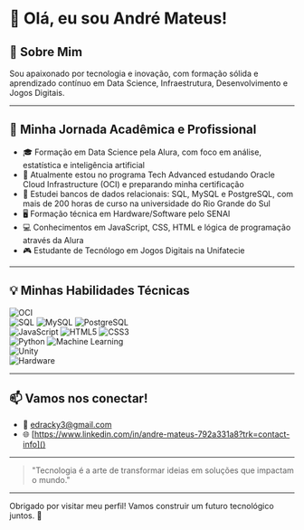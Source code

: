 # 👋 Olá, eu sou André Mateus!

## 🚀 Sobre Mim

Sou apaixonado por tecnologia e inovação, com formação sólida e aprendizado contínuo em Data Science, Infraestrutura, Desenvolvimento e Jogos Digitais.

---

## 🎯 Minha Jornada Acadêmica e Profissional

- 🎓 Formação em Data Science pela Alura, com foco em análise, estatística e inteligência artificial  
- 🚀 Atualmente estou no programa Tech Advanced estudando Oracle Cloud Infrastructure (OCI) e preparando minha certificação  
- 💾 Estudei bancos de dados relacionais: SQL, MySQL e PostgreSQL, com mais de 200 horas de curso na universidade do Rio Grande do Sul  
- 🖥️ Formação técnica em Hardware/Software pelo SENAI  
- 💻 Conhecimentos em JavaScript, CSS, HTML e lógica de programação através da Alura  
- 🎮 Estudante de Tecnólogo em Jogos Digitais na Unifatecie  

---

## 💡 Minhas Habilidades Técnicas

![OCI](https://img.shields.io/badge/Oracle_Cloud_Infrastructure-FF0000?style=for-the-badge&logo=oracle&logoColor=white)  
![SQL](https://img.shields.io/badge/SQL-4479A1?style=for-the-badge&logo=mysql&logoColor=white) ![MySQL](https://img.shields.io/badge/MySQL-00758F?style=for-the-badge&logo=mysql&logoColor=white) ![PostgreSQL](https://img.shields.io/badge/PostgreSQL-336791?style=for-the-badge&logo=postgresql&logoColor=white)  
![JavaScript](https://img.shields.io/badge/JavaScript-F7DF1E?style=for-the-badge&logo=javascript&logoColor=black) ![HTML5](https://img.shields.io/badge/HTML5-E34F26?style=for-the-badge&logo=html5&logoColor=white) ![CSS3](https://img.shields.io/badge/CSS3-1572B6?style=for-the-badge&logo=css3&logoColor=white)  
![Python](https://img.shields.io/badge/Python-3776AB?style=for-the-badge&logo=python&logoColor=white) ![Machine Learning](https://img.shields.io/badge/Machine_Learning-00BFFF?style=for-the-badge&logo=tensorflow&logoColor=white)  
![Unity](https://img.shields.io/badge/Unity-000000?style=for-the-badge&logo=unity&logoColor=white)  
![Hardware](https://img.shields.io/badge/Hardware-5C87B2?style=for-the-badge&logo=raspberry-pi&logoColor=white)  

---

## 📫 Vamos nos conectar!

- 📧 [edracky3@gmail.com](edracky3@gmail.com)  
- 🌐 [https://www.linkedin.com/in/andre-mateus-792a331a8?trk=contact-info]()
---

> "Tecnologia é a arte de transformar ideias em soluções que impactam o mundo."

---

Obrigado por visitar meu perfil! Vamos construir um futuro tecnológico juntos. 🚀
